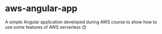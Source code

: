 # aws-angular-app
A simple Angular application developed during AWS course to show how to use some features of AWS serverless :blush:
